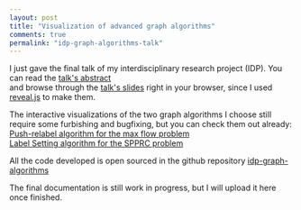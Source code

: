 ```yaml
---
layout: post
title: "Visualization of advanced graph algorithms"
comments: true
permalink: "idp-graph-algorithms-talk"
---
```


I just gave the final talk of my interdisciplinary research project (IDP). 
You can read the [talk's abstract](http://adrian-haarbach.de/idp-graph-algorithms/reveal.js/abstract.html)  
and browse through the [talk's slides](http://adrian-haarbach.de/idp-graph-algorithms/reveal.js/index.html)
right in your browser, since I used [reveal.js](https://github.com/hakimel/reveal.js/) to make them.

The interactive visualizations of the two graph algorithms I choose still require some furbishing and bugfixing, but you can check them out already:  
[Push-relabel algorithm for the max flow problem](http://adrian-haarbach.de/idp-graph-algorithms/maxflow-push-relabel/index_en.html)  
[Label Setting algorithm for the SPPRC problem](http://adrian-haarbach.de/idp-graph-algorithms/spp-rc-label-setting/index_en.html)  

All the code developed is open sourced in the github repository [idp-graph-algorithms](https://github.com/adrelino/idp-graph-algorithms)

The final documentation is still work in progress, but I will upload it here once finished.
